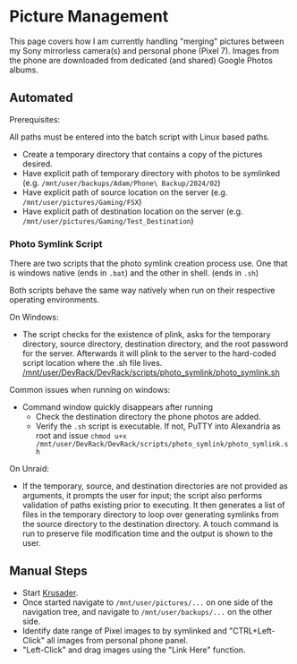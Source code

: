 # Picture Management

This page covers how I am currently handling "merging" pictures between my Sony mirrorless camera(s) and personal phone (Pixel 7). Images from the phone are downloaded from dedicated (and shared) Google Photos albums.

## Automated

Prerequisites:

All paths must be entered into the batch script with Linux based paths.

- Create a temporary directory that contains a copy of the pictures desired.
- Have explicit path of temporary directory with photos to be symlinked (e.g. `/mnt/user/backups/Adam/Phone\ Backup/2024/02`)
- Have explicit path of source location on the server (e.g. `/mnt/user/pictures/Gaming/FSX`)
- Have explicit path of destination location on the server (e.g. `/mnt/user/pictures/Gaming/Test_Destination`)

### Photo Symlink Script

There are two scripts that the photo symlink creation process use. One that is windows native (ends in `.bat`) and the other in shell. (ends in `.sh`)

Both scripts behave the same way natively when run on their respective operating environments.

On Windows:

- The script checks for the existence of plink, asks for the temporary directory, source directory, destination directory, and the root password for the server. Afterwards it will plink to the server to the hard-coded script location where the .sh file lives. [/mnt/user/DevRack/DevRack/scripts/photo_symlink/photo_symlink.sh](https://github.com/adamzvolanek/DevRack/blob/main/scripts/photo_symlink/photo_symlink.sh)

Common issues when running on windows:

- Command window quickly disappears after running
  - Check the destination directory the phone photos are added.
  - Verify the `.sh` script is executable. If not, PuTTY into Alexandria as root and issue `chmod u+x /mnt/user/DevRack/DevRack/scripts/photo_symlink/photo_symlink.sh`

On Unraid:

- If the temporary, source, and destination directories are not provided as arguments, it prompts the user for input; the script also performs validation of paths existing prior to executing. It then generates a list of files in the temporary directory to loop over generating symlinks from the source directory to the destination directory. A touch command is run to preserve file modification time and the output is shown to the user.

## Manual Steps

- Start [Krusader](./unraid#once-booted).
- Once started navigate to `/mnt/user/pictures/...` on one side of the navigation tree, and navigate to `/mnt/user/backups/...` on the other side.
- Identify date range of Pixel images to by symlinked and "CTRL+Left-Click" all images from personal phone panel.
- "Left-Click" and drag images using the "Link Here" function.
